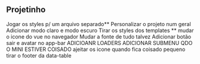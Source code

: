 ## Projetinho


Jogar os styles p/ um arquivo separado**
Personalizar o projeto num geral
Adicionar modo claro e modo escuro
Tirar os styles dos templates ** 
mudar o icone do vue no navegador
Mudar a fonte de tudo talvez 
Adicionar botão sair e avatar no app-bar
ADICIOANR LOADERS
ADICIONAR SUBMENU QDO O  MINI ESTIVER COISADO
ajeitar os icone quando fica coisado pequeno 
tirar o footer da data-table

